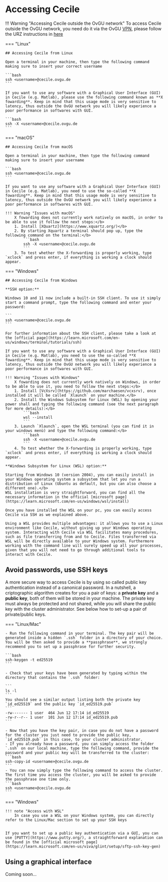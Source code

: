 # Accessing Cecile

!!! Warning "Accessing Cecile outside the OvGU network"
    To access Cecile outside the OvGU network, you need do it via the OvGU [VPN](https://en.wikipedia.org/wiki/Virtual_private_network), please follow the URZ instructions in [here](https://www.urz.ovgu.de/en/vpn-path-204,616.html) 

=== "Linux"

    ## Accessing Cecile from Linux

    Open a terminal in your machine, then type the following command making sure to insert your correct username

    ```bash
    ssh <username>@cecile.ovgu.de
    ```

    If you want to use any software with a Graphical User Interface (GUI) in Cecile (e.g. Matlab), please use the following command known as **X fowarding**. Keep in mind that this usage mode is very sensitive to latency, thus outside the OvGU network you will likely experience a poor performance in softwares with GUI. 

    ```bash
    ssh -X <username>@cecile.ovgu.de
    ```

=== "macOS"

    ## Accessing Cecile from macOS

    Open a terminal in your machine, then type the following command making sure to insert your username

    ```bash
    ssh <username>@cecile.ovgu.de
    ```

    If you want to use any software with a Graphical User Interface (GUI) in Cecile (e.g. Matlab), you need to use the so-called **X fowarding**. Keep in mind that this usage mode is very sensitive to latency, thus outside the OvGU network you will likely experience a poor performance in softwares with GUI. 

    !!! Warning "Issues with macOS"
        X fowarding does not currently work natively on macOS, in order to be able to use it follow the next steps:</b>  
        1. Install [XQuartz](https://www.xquartz.org/)</b>  
        2. By starting Xquartz a terminal should pop up, type the following command on the terminal:</b>  
            ```bash
            ssh -X <username>@cecile.ovgu.de
            ```
        3. To test whether the X-forwarding is properly working, type `xclock` and press enter, if everything is working a clock should appear. 

=== "Windows"

    ## Accessing Cecile from Windows

    **SSH option:**

    Windows 10 and 11 now include a built-in SSH client. To use it simply start a command prompt, type the following command and enter your password:

    ```
    ssh <username>@cecile.ovgu.de
    ```

    For further information about the SSH client, please take a look at the [official page](https://learn.microsoft.com/en-us/windows/terminal/tutorials/ssh) 

    If you want to use any software with a Graphical User Interface (GUI) in Cecile (e.g. Matlab), you need to use the so-called **X fowarding**. Keep in mind that this usage mode is very sensitive to latency, thus outside the OvGU network you will likely experience a poor performance in softwares with GUI.

    !!! Warning "Issues with Windows"
        X fowarding does not currently work natively on Windows, in order to be able to use it, you need to follow the next steps:</b>   
        1. Install [VcXsrv](https://github.com/marchaesen/vcxsrv), once installed it will be called `Xlaunch` on your machine.</b>  
        2. Install the Windows Subsystem for Linux (WSL) by opening your power shall and typing the following command (see the next paragraph for more details):</b>  
            ```bash
            wsl --install
            ```
        3. Launch `Xlaunch`, open the WSL terminal (you can find it in your windows menù) and type the following command:</b>  
            ```bash
            ssh -X <username>@cecile.ovgu.de
            ```
        4. To test whether the X-forwarding is properly working, type `xclock` and press enter, if everything is working a clock should appear. 

    **Windows Subsystem for Linux (WSL) option:**

    Starting from Windows 10 (version 2004), you can easily install in your Windows operating system a subsystem that let you run a distribution of Linux (Ubuntu as default, but you can also choose a different one).</b>  
    WSL installation is very straightforward, you can find all the necessary information in the official [microsoft page](https://learn.microsoft.com/en-us/windows/wsl/install)

    Once you have installed the WSL on your pc, you can easily access Cecile via SSH as we explained above.

    Using a WSL provides multiple advantages: it allows you to use a Linux environment like Cecile, without giving up your Windows operating system. Interacting with Cecile via WSL facilitates many procedures, such as file transferring from and to Cecile. Files transferred via WSL will be directly available to your Windows system. Furthermore working with the command line will surely speed up all your processes, given that you will not need to go through additional tools to interact with Cecile.

## Avoid passwords, use SSH keys


A more secure way to access Cecile is by using so called public key authentication instead of a canonical password.
In a nutshell, a criptographic algorithm creates for you a pair of keys: a **private key** and a **public key**, both of them will be stored in your machine. The private key must always be protected and not shared, while you will share the public key with the cluster administrator. See below how to set-up a pair of private/public keys.

=== "Linux/Mac"

    - Run the following command in your terminal. The key pair will be generated inside a hidden `.ssh` folder in a directory of your choice. You will be then asked to provide a **passphrase**, we strongly recommend you to set up a passphrase for further security. 

    ```bash
    ssh-keygen -t ed25519
    ```

    - Check that your keys have been generated by typing within the directory that contains the `.ssh` folder: 

    ```
    ls -l 
    ```
    You should see a similar output listing both the private key `id_ed25519` and the public key `id_ed25519.pub`
    ```
    -rw------- 1 user  464 Jun 12 17:14 id_ed25519
    -rw-r--r-- 1 user  101 Jun 12 17:14 id_ed25519.pub
    ```

    - Now that you have the key pair, in case you do not have a password for the cluster you just need to provide the public key, `id_ed25519.pub` in this case, to your cluster administrator. 
    - If you already have a password, you can simply access the folder `.ssh` on our local machine, type the following command, provide the password and your public key will be transferred to the cluster:
    ```bash
    ssh-copy-id <username>@cecile.ovgu.de
    ```
    - You can now simply type the following command to access the cluster. The first time you access the cluster, you will be asked to provide the passphrase one time only.
    ```bash
    ssh <username>@cecile.ovgu.de
    ```

=== "Windows"

    !!! note "Access with WSL"
        In case you use a WSL on your Windows system, you can directly refer to the Linux/Mac section to set up your SSH keys


    If you want to set up a public key authentication via a GUI, you can use [PUTTY](https://www.putty.org/), a straightforward explanation can be found in the [official microsoft page](https://learn.microsoft.com/en-us/viva/glint/setup/sftp-ssh-key-gen)


## Using a graphical interface 

Coming soon...